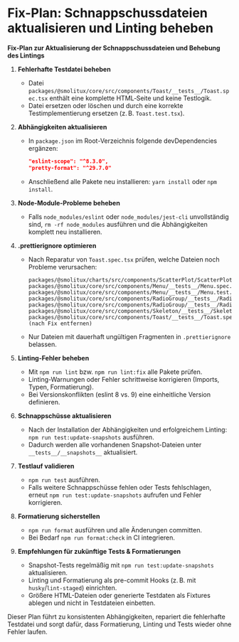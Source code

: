 # Fix-Plan: Schnappschussdateien aktualisieren und Linting beheben

**Fix‑Plan zur Aktualisierung der Schnappschussdateien und Behebung des Lintings**

1. **Fehlerhafte Testdatei beheben**

   - Datei `packages/@smolitux/core/src/components/Toast/__tests__/Toast.spec.tsx` enthält eine komplette HTML‑Seite und keine Testlogik.
   - Datei ersetzen oder löschen und durch eine korrekte Testimplementierung ersetzen (z. B. `Toast.test.tsx`).

2. **Abhängigkeiten aktualisieren**

   - In `package.json` im Root-Verzeichnis folgende devDependencies ergänzen:
     ```json
     "eslint-scope": "^8.3.0",
     "pretty-format": "^29.7.0"
     ```
   - Anschließend alle Pakete neu installieren: `yarn install` oder `npm install`.

3. **Node-Module-Probleme beheben**

   - Falls `node_modules/eslint` oder `node_modules/jest-cli` unvollständig sind, `rm -rf node_modules` ausführen und die Abhängigkeiten komplett neu installieren.

4. **.prettierignore optimieren**

   - Nach Reparatur von `Toast.spec.tsx` prüfen, welche Dateien noch Probleme verursachen:
     ```
     packages/@smolitux/charts/src/components/ScatterPlot/ScatterPlot.old.tsx
     packages/@smolitux/core/src/components/Menu/__tests__/Menu.spec.tsx
     packages/@smolitux/core/src/components/Menu/__tests__/Menu.test.original.tsx
     packages/@smolitux/core/src/components/RadioGroup/__tests__/RadioGroup.spec.tsx
     packages/@smolitux/core/src/components/RadioGroup/__tests__/RadioGroup.test.tsx
     packages/@smolitux/core/src/components/Skeleton/__tests__/Skeleton.spec.tsx
     packages/@smolitux/core/src/components/Toast/__tests__/Toast.spec.tsx (nach Fix entfernen)
     ```
   - Nur Dateien mit dauerhaft ungültigen Fragmenten in `.prettierignore` belassen.

5. **Linting-Fehler beheben**

   - Mit `npm run lint` bzw. `npm run lint:fix` alle Pakete prüfen.
   - Linting-Warnungen oder Fehler schrittweise korrigieren (Imports, Typen, Formatierung).
   - Bei Versionskonflikten (eslint 8 vs. 9) eine einheitliche Version definieren.

6. **Schnappschüsse aktualisieren**

   - Nach der Installation der Abhängigkeiten und erfolgreichem Linting:
     `npm run test:update-snapshots` ausführen.
   - Dadurch werden alle vorhandenen Snapshot-Dateien unter `__tests__/__snapshots__` aktualisiert.

7. **Testlauf validieren**

   - `npm run test` ausführen.
   - Falls weitere Schnappschüsse fehlen oder Tests fehlschlagen, erneut `npm run test:update-snapshots` aufrufen und Fehler korrigieren.

8. **Formatierung sicherstellen**

   - `npm run format` ausführen und alle Änderungen committen.
   - Bei Bedarf `npm run format:check` in CI integrieren.

9. **Empfehlungen für zukünftige Tests & Formatierungen**
   - Snapshot-Tests regelmäßig mit `npm run test:update-snapshots` aktualisieren.
   - Linting und Formatierung als pre-commit Hooks (z. B. mit `husky`/`lint-staged`) einrichten.
   - Größere HTML-Dateien oder generierte Testdaten als Fixtures ablegen und nicht in Testdateien einbetten.

Dieser Plan führt zu konsistenten Abhängigkeiten, repariert die fehlerhafte Testdatei und sorgt dafür, dass Formatierung, Linting und Tests wieder ohne Fehler laufen.
